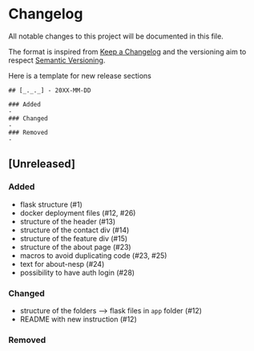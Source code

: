 # Changelog
All notable changes to this project will be documented in this file.

The format is inspired from [Keep a Changelog](http://keepachangelog.com/en/1.0.0/)
and the versioning aim to respect [Semantic Versioning](http://semver.org/spec/v2.0.0.html).

Here is a template for new release sections

```
## [_._._] - 20XX-MM-DD

### Added
-
### Changed
-
### Removed
-
```
## [Unreleased]

### Added
- flask structure (#1)
- docker deployment files (#12, #26)
- structure of the header (#13)
- structure of the contact div (#14)
- structure of the feature div (#15)
- structure of the about page (#23)
- macros to avoid duplicating code (#23, #25)
- text for about-nesp (#24)
- possibility to have auth login (#28)

### Changed
- structure of the folders --> flask files in `app` folder (#12)
- README with new instruction (#12)

### Removed

